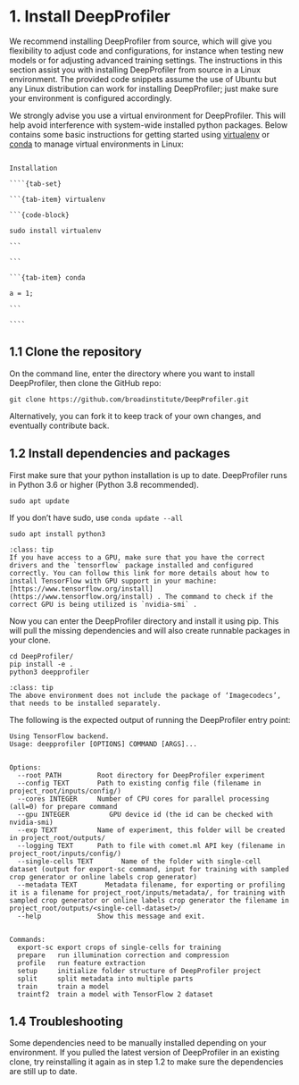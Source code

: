 # 1. Install DeepProfiler

We recommend installing DeepProfiler from source, which will give you flexibility to adjust code and configurations, for instance when testing new models or for adjusting advanced training settings. The instructions in this section assist you with installing DeepProfiler from source in a Linux environment. The provided code snippets assume the use of Ubuntu but any Linux distribution can work for installing DeepProfiler; just make sure your environment is configured accordingly.

We strongly advise you use a virtual environment for DeepProfiler. This will help avoid interference with system-wide installed python packages. Below contains some basic instructions for getting started using [virtualenv](https://pypi.org/project/virtualenv/) or [conda](https://docs.conda.io/projects/conda/en/latest/user-guide/install/linux.html) to manage virtual environments in Linux:

`````{dropdown} **Virtual environment quickstart instructions**

Installation

````{tab-set}

```{tab-item} virtualenv

```{code-block}

sudo install virtualenv

```

```

```{tab-item} conda

a = 1;

```

````

`````


## **1.1 Clone the repository**

On the command line, enter the directory where you want to install DeepProfiler, then clone the GitHub repo:


```
git clone https://github.com/broadinstitute/DeepProfiler.git
```


Alternatively, you can fork it to keep track of your own changes, and eventually contribute back.


## **1.2 Install dependencies and packages**

First make sure that your python installation is up to date. DeepProfiler runs in Python 3.6 or higher (Python 3.8 recommended).


```
sudo apt update
```


If you don’t have sudo, use `conda update --all`


```
sudo apt install python3
```




```{admonition} Note
:class: tip
If you have access to a GPU, make sure that you have the correct drivers and the `tensorflow` package installed and configured correctly. You can follow this link for more details about how to install TensorFlow with GPU support in your machine: [https://www.tensorflow.org/install](https://www.tensorflow.org/install) . The command to check if the correct GPU is being utilized is `nvidia-smi` .
```

Now you can enter the DeepProfiler directory and install it using pip. This will pull the missing dependencies and will also create runnable packages in your clone.


```
cd DeepProfiler/
pip install -e .
python3 deepprofiler
```

```{admonition} Note
:class: tip
The above environment does not include the package of ‘Imagecodecs’, that needs to be installed separately.
```

The following is the expected output of running the DeepProfiler entry point:


```
Using TensorFlow backend.
Usage: deepprofiler [OPTIONS] COMMAND [ARGS]...


Options:
  --root PATH         Root directory for DeepProfiler experiment
  --config TEXT       Path to existing config file (filename in project_root/inputs/config/)
  --cores INTEGER     Number of CPU cores for parallel processing (all=0) for prepare command
  --gpu INTEGER          GPU device id (the id can be checked with nvidia-smi)
  --exp TEXT          Name of experiment, this folder will be created in project_root/outputs/
  --logging TEXT      Path to file with comet.ml API key (filename in project_root/inputs/config/)
  --single-cells TEXT       Name of the folder with single-cell dataset (output for export-sc command, input for training with sampled crop generator or online labels crop generator)
  --metadata TEXT	    Metadata filename, for exporting or profiling it is a filename for project_root/inputs/metadata/, for training with sampled crop generator or online labels crop generator the filename in project_root/outputs/<single-cell-dataset>/
  --help              Show this message and exit.


Commands:
  export-sc export crops of single-cells for training
  prepare   run illumination correction and compression
  profile   run feature extraction
  setup     initialize folder structure of DeepProfiler project
  split     split metadata into multiple parts
  train     train a model
  traintf2  train a model with TensorFlow 2 dataset
```



## **1.4 Troubleshooting**

Some dependencies need to be manually installed depending on your environment. If you pulled the latest version of DeepProfiler in an existing clone, try reinstalling it again as in step 1.2 to make sure the dependencies are still up to date.


